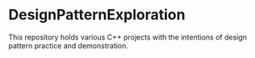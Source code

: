 # DesignPatternExploration
This repository holds various C++ projects with the intentions of design pattern practice and demonstration.
